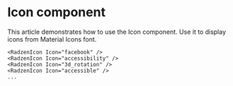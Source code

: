# Icon component
This article demonstrates how to use the Icon component. Use it to display icons from Material Icons font.

```
<RadzenIcon Icon="facebook" />
<RadzenIcon Icon="accessibility" />
<RadzenIcon Icon="3d_rotation" />
<RadzenIcon Icon="accessible" />
...
```